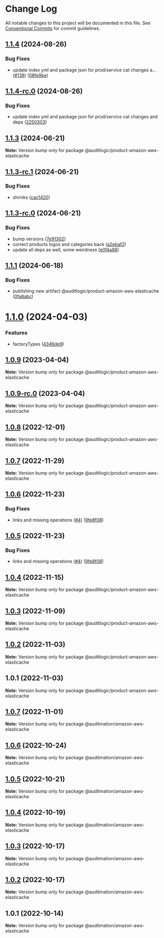 # Change Log

All notable changes to this project will be documented in this file.
See [Conventional Commits](https://conventionalcommits.org) for commit guidelines.

## [1.1.4](https://github.com/auditlogic/product/compare/@auditlogic/product-amazon-aws-elasticache@1.1.3...@auditlogic/product-amazon-aws-elasticache@1.1.4) (2024-08-26)


### Bug Fixes

* update index yml and package json for prod/service cat changes a… ([#138](https://github.com/auditlogic/product/issues/138)) ([08fe9be](https://github.com/auditlogic/product/commit/08fe9beb1c8457462a19bc69caa02e6212d97e1a))





## [1.1.4-rc.0](https://github.com/auditlogic/product/compare/@auditlogic/product-amazon-aws-elasticache@1.1.3...@auditlogic/product-amazon-aws-elasticache@1.1.4-rc.0) (2024-08-26)


### Bug Fixes

* update index yml and package json for prod/service cat changes and deps ([2250303](https://github.com/auditlogic/product/commit/225030363a363608240135b7ebed386b28f01e4b))





## [1.1.3](https://github.com/auditlogic/product/compare/@auditlogic/product-amazon-aws-elasticache@1.1.3-rc.1...@auditlogic/product-amazon-aws-elasticache@1.1.3) (2024-06-21)

**Note:** Version bump only for package @auditlogic/product-amazon-aws-elasticache





## [1.1.3-rc.1](https://github.com/auditlogic/product/compare/@auditlogic/product-amazon-aws-elasticache@1.1.3-rc.0...@auditlogic/product-amazon-aws-elasticache@1.1.3-rc.1) (2024-06-21)


### Bug Fixes

* shrinks ([cac1420](https://github.com/auditlogic/product/commit/cac14200fefcd8183ab69fe89a47bd3f70f563e9))





## [1.1.3-rc.0](https://github.com/auditlogic/product/compare/@auditlogic/product-amazon-aws-elasticache@1.1.1...@auditlogic/product-amazon-aws-elasticache@1.1.3-rc.0) (2024-06-21)


### Bug Fixes

* bump versions ([7e91302](https://github.com/auditlogic/product/commit/7e913023b8b312150ed7762c32fbbe616be71de5))
* correct products logos and categories back ([a2ebaf2](https://github.com/auditlogic/product/commit/a2ebaf2efe8e232e6ff22c774c456048771f9469))
* update all deps as well, some weirdness ([e0f4a86](https://github.com/auditlogic/product/commit/e0f4a864714e2d3de6bbf3da014d5312fe53be2f))





## [1.1.1](https://github.com/auditlogic/product/compare/@auditlogic/product-amazon-aws-elasticache@1.1.0...@auditlogic/product-amazon-aws-elasticache@1.1.1) (2024-06-18)


### Bug Fixes

* publishing new artifact @auditlogic/product-amazon-aws-elasticache ([0fa8abc](https://github.com/auditlogic/product/commit/0fa8abcb105f5e83b21ffe804ac9487b45fe4898))





# [1.1.0](https://github.com/auditlogic/product/compare/@auditlogic/product-amazon-aws-elasticache@1.0.9...@auditlogic/product-amazon-aws-elasticache@1.1.0) (2024-04-03)


### Features

* factoryTypes ([4346de9](https://github.com/auditlogic/product/commit/4346de92693aee892fccf725338ffc7b80ab182b))





## [1.0.9](https://github.com/auditlogic/product/compare/@auditlogic/product-amazon-aws-elasticache@1.0.8...@auditlogic/product-amazon-aws-elasticache@1.0.9) (2023-04-04)

**Note:** Version bump only for package @auditlogic/product-amazon-aws-elasticache





## [1.0.9-rc.0](https://github.com/auditlogic/product/compare/@auditlogic/product-amazon-aws-elasticache@1.0.8...@auditlogic/product-amazon-aws-elasticache@1.0.9-rc.0) (2023-04-04)

**Note:** Version bump only for package @auditlogic/product-amazon-aws-elasticache





## [1.0.8](https://github.com/auditlogic/product/compare/@auditlogic/product-amazon-aws-elasticache@1.0.7...@auditlogic/product-amazon-aws-elasticache@1.0.8) (2022-12-01)

**Note:** Version bump only for package @auditlogic/product-amazon-aws-elasticache





## [1.0.7](https://github.com/auditlogic/product/compare/@auditlogic/product-amazon-aws-elasticache@1.0.6...@auditlogic/product-amazon-aws-elasticache@1.0.7) (2022-11-29)

**Note:** Version bump only for package @auditlogic/product-amazon-aws-elasticache





## [1.0.6](https://github.com/auditlogic/product/compare/@auditlogic/product-amazon-aws-elasticache@1.0.4...@auditlogic/product-amazon-aws-elasticache@1.0.6) (2022-11-23)


### Bug Fixes

* links and missing operations ([#4](https://github.com/auditlogic/product/issues/4)) ([9fe8f08](https://github.com/auditlogic/product/commit/9fe8f08fe7c57fdb79f991ac35bd6ac2e7dcad38))





## [1.0.5](https://github.com/auditlogic/product/compare/@auditlogic/product-amazon-aws-elasticache@1.0.4...@auditlogic/product-amazon-aws-elasticache@1.0.5) (2022-11-23)


### Bug Fixes

* links and missing operations ([#4](https://github.com/auditlogic/product/issues/4)) ([9fe8f08](https://github.com/auditlogic/product/commit/9fe8f08fe7c57fdb79f991ac35bd6ac2e7dcad38))





## [1.0.4](https://github.com/auditlogic/product/compare/@auditlogic/product-amazon-aws-elasticache@1.0.3...@auditlogic/product-amazon-aws-elasticache@1.0.4) (2022-11-15)

**Note:** Version bump only for package @auditlogic/product-amazon-aws-elasticache





## [1.0.3](https://github.com/auditlogic/product/compare/@auditlogic/product-amazon-aws-elasticache@1.0.2...@auditlogic/product-amazon-aws-elasticache@1.0.3) (2022-11-09)

**Note:** Version bump only for package @auditlogic/product-amazon-aws-elasticache





## [1.0.2](https://github.com/auditlogic/product/compare/@auditlogic/product-amazon-aws-elasticache@1.0.1...@auditlogic/product-amazon-aws-elasticache@1.0.2) (2022-11-03)

**Note:** Version bump only for package @auditlogic/product-amazon-aws-elasticache





## 1.0.1 (2022-11-03)

**Note:** Version bump only for package @auditlogic/product-amazon-aws-elasticache





## [1.0.7](https://github.com/auditmation/store-content/compare/@auditmation/amazon-aws-elasticache@1.0.6...@auditmation/amazon-aws-elasticache@1.0.7) (2022-11-01)

**Note:** Version bump only for package @auditmation/amazon-aws-elasticache





## [1.0.6](https://github.com/auditmation/store-content/compare/@auditmation/amazon-aws-elasticache@1.0.5...@auditmation/amazon-aws-elasticache@1.0.6) (2022-10-24)

**Note:** Version bump only for package @auditmation/amazon-aws-elasticache





## [1.0.5](https://github.com/auditmation/store-content/compare/@auditmation/amazon-aws-elasticache@1.0.4...@auditmation/amazon-aws-elasticache@1.0.5) (2022-10-21)

**Note:** Version bump only for package @auditmation/amazon-aws-elasticache





## [1.0.4](https://github.com/auditmation/store-content/compare/@auditmation/amazon-aws-elasticache@1.0.3...@auditmation/amazon-aws-elasticache@1.0.4) (2022-10-19)

**Note:** Version bump only for package @auditmation/amazon-aws-elasticache





## [1.0.3](https://github.com/auditmation/store-content/compare/@auditmation/amazon-aws-elasticache@1.0.2...@auditmation/amazon-aws-elasticache@1.0.3) (2022-10-17)

**Note:** Version bump only for package @auditmation/amazon-aws-elasticache





## [1.0.2](https://github.com/auditmation/store-content/compare/@auditmation/amazon-aws-elasticache@1.0.1...@auditmation/amazon-aws-elasticache@1.0.2) (2022-10-17)

**Note:** Version bump only for package @auditmation/amazon-aws-elasticache





## 1.0.1 (2022-10-14)

**Note:** Version bump only for package @auditmation/amazon-aws-elasticache
